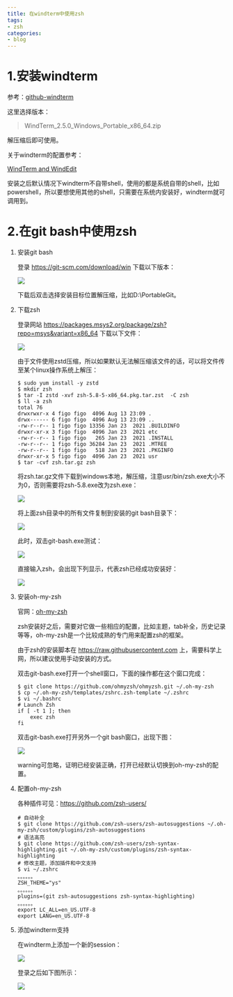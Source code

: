```yaml
---
title: 在windterm中使用zsh
tags:
- zsh
categories:
- blog
---
```


# 1.安装windterm

参考：[github-windterm](https://github.com/kingToolbox/WindTerm)

这里选择版本：

> WindTerm_2.5.0_Windows_Portable_x86_64.zip

解压缩后即可使用。

关于windterm的配置参考：

[WindTerm and WindEdit](https://kingtoolbox.github.io/)

安装之后默认情况下windterm不自带shell，使用的都是系统自带的shell，比如powershell，所以要想使用其他的shell，只需要在系统内安装好，windterm就可调用到。

# 2.在git bash中使用zsh

1. 安装git bash

   登录 https://git-scm.com/download/win 下载以下版本：

   ![](https://images-pigo.oss-cn-beijing.aliyuncs.com/20220813225859.png)

   下载后双击选择安装目标位置解压缩，比如D:\PortableGit。

2. 下载zsh

   登录网站 https://packages.msys2.org/package/zsh?repo=msys&variant=x86_64 下载以下文件：

   ![](https://images-pigo.oss-cn-beijing.aliyuncs.com/20220813230306.png)

   由于文件使用zstd压缩，所以如果默认无法解压缩该文件的话，可以将文件传至某个linux操作系统上解压：

   ~~~shell
   $ sudo yum install -y zstd
   $ mkdir zsh
   $ tar -I zstd -xvf zsh-5.8-5-x86_64.pkg.tar.zst  -C zsh
   $ ll -a zsh
   total 76
   drwxrwxr-x 4 figo figo  4096 Aug 13 23:09 .
   drwx------ 6 figo figo  4096 Aug 13 23:09 ..
   -rw-r--r-- 1 figo figo 13356 Jan 23  2021 .BUILDINFO
   drwxr-xr-x 3 figo figo  4096 Jan 23  2021 etc
   -rw-r--r-- 1 figo figo   265 Jan 23  2021 .INSTALL
   -rw-r--r-- 1 figo figo 36284 Jan 23  2021 .MTREE
   -rw-r--r-- 1 figo figo   518 Jan 23  2021 .PKGINFO
   drwxr-xr-x 5 figo figo  4096 Jan 23  2021 usr
   $ tar -cvf zsh.tar.gz zsh
   ~~~

   将zsh.tar.gz文件下载到windows本地，解压缩，注意usr/bin/zsh.exe大小不为0，否则需要将zsh-5.8.exe改为zsh.exe：

   ![](https://images-pigo.oss-cn-beijing.aliyuncs.com/20220813231254.png)

   将上面zsh目录中的所有文件复制到安装的git bash目录下：

   ![](https://images-pigo.oss-cn-beijing.aliyuncs.com/20220813231443.png)

   此时，双击git-bash.exe测试：

   ![](https://images-pigo.oss-cn-beijing.aliyuncs.com/20220813231710.png)

   直接输入zsh，会出现下列显示，代表zsh已经成功安装好：

   ![](https://images-pigo.oss-cn-beijing.aliyuncs.com/20220813231803.png)

3. 安装oh-my-zsh

   官网：[oh-my-zsh](https://ohmyz.sh/)

   zsh安装好之后，需要对它做一些相应的配置，比如主题，tab补全，历史记录等等，oh-my-zsh是一个比较成熟的专门用来配置zsh的框架。

   由于zsh的安装脚本在 https://raw.githubusercontent.com 上，需要科学上网，所以建议使用手动安装的方式。

   双击git-bash.exe打开一个shell窗口，下面的操作都在这个窗口完成：

   ~~~shell
   $ git clone https://github.com/ohmyzsh/ohmyzsh.git ~/.oh-my-zsh
   $ cp ~/.oh-my-zsh/templates/zshrc.zsh-template ~/.zshrc
   $ vi ~/.bashrc
   # Launch Zsh
   if [ -t 1 ]; then
       exec zsh
   fi
   ~~~

   双击git-bash.exe打开另外一个git bash窗口，出现下图：

   ![](https://images-pigo.oss-cn-beijing.aliyuncs.com/20220814174845.png)

   warning可忽略，证明已经安装正确，打开已经默认切换到oh-my-zsh的配置。

4. 配置oh-my-zsh

   各种插件可见：https://github.com/zsh-users/

   ~~~shell
   # 自动补全
   $ git clone https://github.com/zsh-users/zsh-autosuggestions ~/.oh-my-zsh/custom/plugins/zsh-autosuggestions
   # 语法高亮
   $ git clone https://github.com/zsh-users/zsh-syntax-highlighting.git ~/.oh-my-zsh/custom/plugins/zsh-syntax-highlighting
   # 修改主题，添加插件和中文支持
   $ vi ~/.zshrc
   。。。。。。
   ZSH_THEME="ys"
   。。。。。。
   plugins=(git zsh-autosuggestions zsh-syntax-highlighting)
   。。。。。。
   export LC_ALL=en_US.UTF-8  
   export LANG=en_US.UTF-8
   ~~~

5. 添加windterm支持

   在windterm上添加一个新的session：

   ![](https://images-pigo.oss-cn-beijing.aliyuncs.com/20220814000819.png)

   登录之后如下图所示：

   ![](https://images-pigo.oss-cn-beijing.aliyuncs.com/20220814001055.png)

   